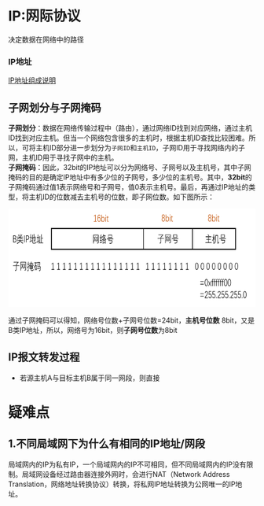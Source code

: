 # IP:网际协议  
决定数据在网络中的路径  

### IP地址  
[IP地址组成说明](./chap1_overview.md/#IP地址)  
## 子网划分与子网掩码
**子网划分**：数据在网络传输过程中（路由），通过网络ID找到对应网络，通过主机ID找到对应主机。但当一个网络包含很多的主机时，根据主机ID查找比较困难。所以，可将主机ID部分进一步划分为`子网ID`和`主机ID`，子网ID用于寻找网络内的子网，主机ID用于寻找子网中的主机。  
**子网掩码**：因此，32bit的IP地址可以分为网络号、子网号以及主机号，其中子网掩码的目的是确定IP地址中有多少位的子网号，多少位的主机号。其中，**32bit**的子网掩码通过值1表示网络号和子网号，值0表示主机号。最后，再通过IP地址的类型，将主机ID的位数减去主机号的位数，即子网位数。如下图所示： 
 <div align=left><img width="530" height="200" src="./images/子网掩码.png"/></div>  
  
通过子网掩码可以得知，网络号位数+子网号位数=24bit，**主机号位数** 8bit，又是B类IP地址，所以，网络号为16bit，则**子网号位数**为8bit  

## IP报文转发过程
- 若源主机A与目标主机B属于同一网段，则直接


# 疑难点
## 1.不同局域网下为什么有相同的IP地址/网段
局域网内的IP为私有IP，一个局域网内的IP不可相同，但不同局域网内的IP没有限制。局域网设备经过路由器连接外网时，会进行NAT（Network Address Translation，网络地址转换协议）转换，将私网IP地址转换为公网唯一的IP地址。



